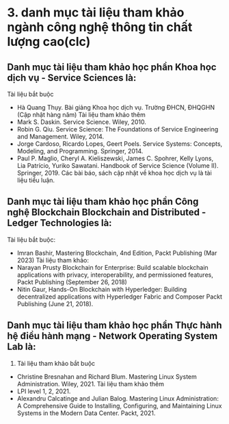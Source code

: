 # 3. danh mục tài liệu tham khảo ngành công nghệ thông tin chất lượng cao(clc)
## Danh mục tài liệu tham khảo học phần Khoa học dịch vụ - Service Sciences là:
Tài liệu bắt buộc
-  Hà Quang Thụy. Bài giảng Khoa học dịch vụ. Trường ĐHCN, ĐHQGHN (Cập nhật hàng năm)
Tài liệu tham khảo thêm
- Mark S. Daskin. Service Science. Wiley, 2010.
- Robin G. Qiu. Service Science: The Foundations of Service Engineering and Management. Wiley, 2014.
- Jorge Cardoso, Ricardo Lopes, Geert Poels. Service Systems: Concepts, Modeling, and Programming. Springer, 2014.
- Paul P. Maglio, Cheryl A. Kieliszewski, James C. Spohrer, Kelly Lyons, Lia Patrício, Yuriko Sawatani. Handbook of Service Science (Volume II). Springer, 2019.
Các bài báo, sách cập nhật về khoa học dịch vụ là tài liệu tiểu luận.
## Danh mục tài liệu tham khảo học phần Công nghệ Blockchain Blockchain and Distributed - Ledger Technologies là:
Tài liệu bắt buộc:
- Imran Bashir, Mastering Blockchain, 4nd Edition, Packt Publishing (Mar 2023)
Tài liệu tham khảo:
- Narayan Prusty Blockchain for Enterprise: Build scalable blockchain applications with privacy, interoperability, and permissioned features, Packt Publishing (September 26, 2018)
- Nitin Gaur, Hands-On Blockchain with Hyperledger: Building decentralized applications with Hyperledger Fabric and Composer Packt Publishing (June 21, 2018).
## Danh mục tài liệu tham khảo học phần Thực hành hệ điều hành mạng - Network Operating System Lab là:
1. Tài liệu tham khảo bắt buộc
- Christine Bresnahan and Richard Blum. Mastering Linux System Administration. Wiley, 2021.
Tài liệu tham khảo thêm
- LPI level 1, 2, 2021.
- Alexandru Calcatinge and Julian Balog. Mastering Linux Administration: A Comprehensive Guide to Installing, Configuring, and Maintaining Linux Systems in the Modern Data Center. Packt, 2021.
